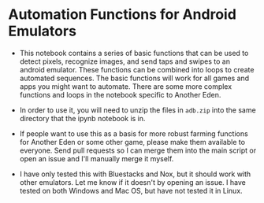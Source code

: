 # Automation Functions for Android Emulators

* This notebook contains a series of basic functions that can be used to detect pixels, recognize images, and send taps and swipes to an android emulator. These functions can be combined into loops to create automated sequences. The basic functions will work for all games and apps you might want to automate. There are some more complex functions and loops in the notebook specific to Another Eden.

* In order to use it, you will need to unzip the files in `adb.zip` into the same directory that the ipynb notebook is in.

* If people want to use this as a basis for more robust farming functions for Another Eden or some other game, please make them available to everyone. Send pull requests so I can merge them into the main script or open an issue and I'll manually merge it myself.

* I have only tested this with Bluestacks and Nox, but it should work with other emulators. Let me know if it doesn't by opening an issue. I have tested on both Windows and Mac OS, but have not tested it in Linux.
